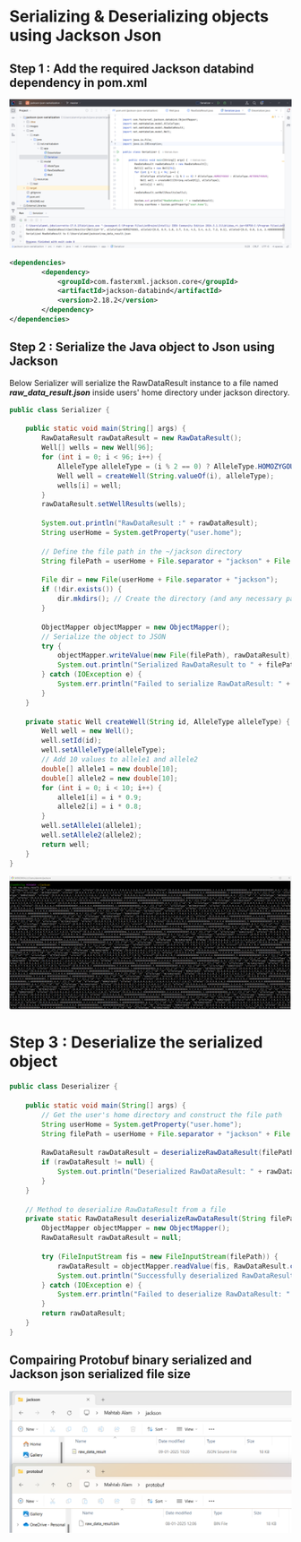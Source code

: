 # Serializing & Deserializing objects using Jackson Json

## Step 1 : Add the required Jackson databind dependency in pom.xml

!["IntelliJ project"](images/project.png?raw=true)

```xml
<dependencies>
        <dependency>
            <groupId>com.fasterxml.jackson.core</groupId>
            <artifactId>jackson-databind</artifactId>
            <version>2.18.2</version>
        </dependency>
</dependencies>
```

## Step 2 : Serialize the Java object to Json using Jackson

Below Serializer will serialize the RawDataResult instance to a file named **_raw_data_result.json_** inside users' home directory under jackson directory.


```java
public class Serializer {

    public static void main(String[] args) {
        RawDataResult rawDataResult = new RawDataResult();
        Well[] wells = new Well[96];
        for (int i = 0; i < 96; i++) {
            AlleleType alleleType = (i % 2 == 0) ? AlleleType.HOMOZYGOUS : AlleleType.HETEROZYGOUS;
            Well well = createWell(String.valueOf(i), alleleType);
            wells[i] = well;
        }
        rawDataResult.setWellResults(wells);

        System.out.println("RawDataResult :" + rawDataResult);
        String userHome = System.getProperty("user.home");

        // Define the file path in the ~/jackson directory
        String filePath = userHome + File.separator + "jackson" + File.separator + "raw_data_result.json";

        File dir = new File(userHome + File.separator + "jackson");
        if (!dir.exists()) {
            dir.mkdirs(); // Create the directory (and any necessary parent directories)
        }

        ObjectMapper objectMapper = new ObjectMapper();
        // Serialize the object to JSON
        try {
            objectMapper.writeValue(new File(filePath), rawDataResult);
            System.out.println("Serialized RawDataResult to " + filePath);
        } catch (IOException e) {
            System.err.println("Failed to serialize RawDataResult: " + e.getMessage());
        }
    }

    private static Well createWell(String id, AlleleType alleleType) {
        Well well = new Well();
        well.setId(id);
        well.setAlleleType(alleleType);
        // Add 10 values to allele1 and allele2
        double[] allele1 = new double[10];
        double[] allele2 = new double[10];
        for (int i = 0; i < 10; i++) {
            allele1[i] = i * 0.9;
            allele2[i] = i * 0.8;
        }
        well.setAllele1(allele1);
        well.setAllele2(allele2);
        return well;
    }
}
```

!["Jackson Json Serialization"](images/json-serialization.png?raw=true)

# Step 3 : Deserialize the serialized object

```java
public class Deserializer {

    public static void main(String[] args) {
        // Get the user's home directory and construct the file path
        String userHome = System.getProperty("user.home");
        String filePath = userHome + File.separator + "jackson" + File.separator + "raw_data_result.json";

        RawDataResult rawDataResult = deserializeRawDataResult(filePath);
        if (rawDataResult != null) {
            System.out.println("Deserialized RawDataResult: " + rawDataResult);
        }
    }

    // Method to deserialize RawDataResult from a file
    private static RawDataResult deserializeRawDataResult(String filePath) {
        ObjectMapper objectMapper = new ObjectMapper();
        RawDataResult rawDataResult = null;

        try (FileInputStream fis = new FileInputStream(filePath)) {
            rawDataResult = objectMapper.readValue(fis, RawDataResult.class);
            System.out.println("Successfully deserialized RawDataResult from " + filePath);
        } catch (IOException e) {
            System.err.println("Failed to deserialize RawDataResult: " + e.getMessage());
        }
        return rawDataResult;
    }
}
```


## Compairing Protobuf binary serialized and Jackson json serialized file size

!["Json and Binary Serialiazed file size comparison"](images/json-and-protobuf.png?raw=true)

